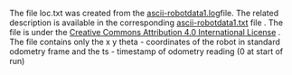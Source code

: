 The file loc.txt was created from the [ascii-robotdata1.log](https://github.com/aimacode/aima-data/blob/master/ascii-robotdata1.log)file.
The related description is available in the corresponding [ascii-robotdata1.txt](https://github.com/aimacode/aima-data/blob/master/ascii-robotdata1.txt) file . 
The file is under the  [Creative Commons Attribution 4.0 International License](https://creativecommons.org/licenses/by/4.0/) . 
The file contains only the x y theta - coordinates of the robot in standard odometry frame and the ts - timestamp of odometry reading (0 at start of run)
